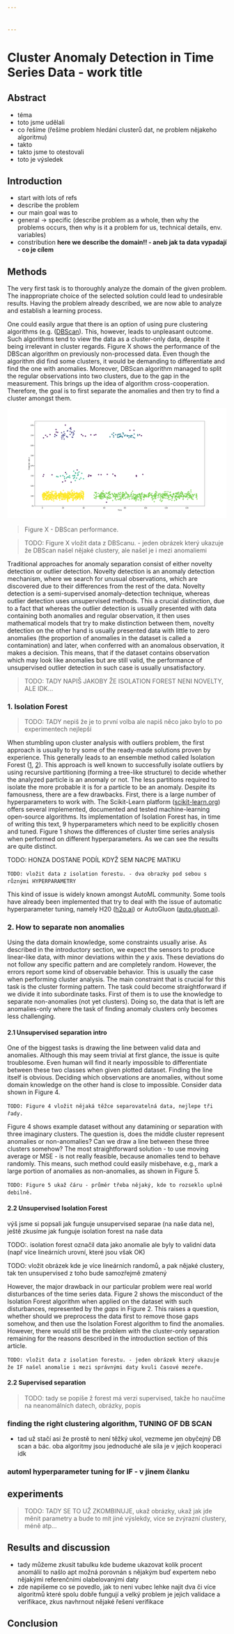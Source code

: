 ```yaml
---


---
```


<h1 id="cluster-anomaly-detection-in-time-series-data---work-title">Cluster Anomaly Detection in Time Series Data - work title</h1>
<h2 id="abstract">Abstract</h2>
<ul>
<li>téma</li>
<li>toto jsme udělali</li>
<li>co řešíme (řešíme problem hledání clusterů dat, ne problem nějakeho algoritmu)</li>
<li>takto</li>
<li>takto jsme to otestovali</li>
<li>toto je výsledek</li>
</ul>
<h2 id="introduction">Introduction</h2>
<ul>
<li>start with lots of refs</li>
<li>describe the problem</li>
<li>our main goal was to</li>
<li>general -&gt; specific (describe problem as a whole, then why the problems occurs, then why is it a problem for us, technical details, env. variables)</li>
<li>constribution
<strong>here we describe the domain!! - aneb jak ta data vypadají - co je cílem</strong></li>
</ul>
<h2 id="methods">Methods</h2>
<p>The very first task is to thoroughly analyze the domain of the given problem. The inappropriate choice of the selected solution could lead to undesirable results. Having the problem already described, we are now able to analyze and establish a learning process.</p><p>One could easily argue that there is an option of using pure clustering algorithms (e.g. (<a href="doi/10.5555/3001460.3001507">DBScan</a>). This, however, leads to unpleasant outcome. Such algorithms tend to view the data as a cluster-only data, despite it being irrelevant in cluster regards. Figure X shows the performance of the DBScan algorithm on previously non-processed data. Even though the algorithm did find some clusters, it would be demanding to differentiate and find the one with anomalies. Moreover, DBScan algorithm managed to split the regular observations into two clusters, due to the gap in the measurement.   This brings up the idea of algorithm cross-cooperation. Therefore, the goal is to first separate the anomalies and then try to find a cluster amongst them.</p><p><img src="https://raw.githubusercontent.com/chazzka/clanekcluster/master/clanek_figures/DBScanGap.svg" alt=""></p><blockquote>
Figure X - DBScan performance.</blockquote>
<blockquote>
TODO: Figure X vložit data z DBScanu. - jeden obrázek který ukazuje že DBScan našel nějaké clustery, ale našel je i mezi anomaliemi</blockquote>
<p>Traditional approaches for anomaly separation consist of either novelty detection or outlier detection. Novelty detection is an anomaly detection mechanism, where we search for unusual observations, which are discovered due to their differences from the rest of the data. Novelty detection is a semi-supervised anomaly-detection technique, whereas outlier detection uses unsupervised methods. This a crucial distinction, due to a fact that whereas the outlier detection is usually presented with data containing both anomalies and regular observation, it then uses mathematical models that try to make distinction between them, novelty detection on the other hand is usually presented data with little to zero anomalies (the proportion of anomalies in the dataset is called a contamination) and later, when conferred with an anomalous observation, it makes a decision. This means, that if the dataset contains observation which may look like anomalies but are still valid, the performance of unsupervised outlier detection in such case is usually unsatisfactory.</p><blockquote>
TODO: TADY NAPIŠ JAKOBY ŽE ISOLATION FOREST NENI NOVELTY, ALE IDK…</blockquote>
<h3 id="isolation-forest">1. Isolation Forest</h3>
<blockquote>
TODO: TADY nepiš že je to první volba ale napiš něco jako bylo to po experimentech nejlepší</blockquote>
<p>When stumbling upon cluster analysis with outliers problem, the first approach is usually to try some of the ready-made solutions proven by experience. This generally leads to an ensemble method called Isolation Forest (<a href="https://doi.org/10.1016/j.engappai.2022.105730" title="article 1">1</a>, <a href="https://doi.org/10.1016/j.patcog.2023.109334" title="article 2">2</a>). This approach is well known to successfully isolate outliers by using recursive partitioning (forming a tree-like structure) to decide whether the analyzed particle is an anomaly or not. The less partitions required to isolate the more probable it is for a particle to be an anomaly.
Despite its famousness, there are a few drawbacks. First, there is a large number of hyperparameters to work with. The Scikit-Learn platform (<a href="http://scikit-learn.org">scikit-learn.org</a>) offers several implemented, documented and tested machine-learning open-source algorithms. Its implementation of Isolation Forest has, in time of writing this text, 9 hyperparameters which need to be explicitly chosen and tuned. Figure 1 shows the differences of cluster time series analysis when performed on different hyperparameters. As we can see the results are quite distinct.</p><p>TODO: HONZA DOSTANE PODÍL KDYŽ SEM NACPE MATIKU</p><p><code>TODO: vložit data z isolation forestu. - dva obrazky pod sebou s různými HYPERPARAMETRY</code></p><p>This kind of issue is widely known amongst AutoML community. Some tools have already been implemented that try to deal with the issue of automatic hyperparameter tuning, namely H20 (<a href="http://h2o.ai">h2o.ai</a>) or AutoGluon (<a href="http://auto.gluon.ai">auto.gluon.ai</a>).</p><h3 id="how-to-separate-non-anomalies">2. How to separate non anomalies</h3>
<p>Using the data domain knowledge, some constraints usually arise. As described in the introductory section, we expect the sensors to produce linear-like data, with minor deviations within the <em>y</em> axis. These deviations do not follow any specific pattern and are completely random. However, the errors report some kind of observable behavior. This is usually the case when performing cluster analysis. The main constraint that is crucial for this task is the cluster forming pattern. The task could become straightforward if we divide it into subordinate tasks.
First of them is to use the knowledge to separate non-anomalies (not yet clusters). Doing so, the data that is left are anomalies-only where the task of finding anomaly clusters only becomes less challenging.</p><h4 id="unsupervised-separation-intro">2.1 Unsupervised separation intro</h4>
<p>One of the biggest tasks is drawing the line between valid data and anomalies. Although this may seem trivial at first glance, the issue is quite troublesome. Even human will find it nearly impossible to differentiate between these two classes when given plotted dataset. Finding the line itself is obvious. Deciding which observations are anomalies, without some domain knowledge on the other hand is close to impossible. Consider data shown in Figure 4.</p><p><code>TODO: Figure 4 vložit nějaká těžce separovatelná data, nejlepe tři řady.</code></p><p>Figure 4 shows example dataset without any datamining or separation with three imaginary clusters. The question is, does the middle cluster represent anomalies or non-anomalies? Can we draw a line between these three clusters somehow? The most straightforward solution - to use moving average or MSE - is not really feasible, because anomalies tend to behave randomly. This means, such method could easily misbehave, e.g., mark a large portion of anomalies as non-anomalies, as shown in Figure 5.</p><p><code>TODO: Figure 5 ukaž čáru - průměr třeba nějaký, kde to rozseklo uplně debilně.</code></p><h4 id="unsupervised-isolation-forest">2.2 Unsupervised Isolation Forest</h4>
<p>výš jsme si popsali jak funguje unsupervised separae (na naše data ne), ještě zkusíme jak funguje isolation forest na naše data</p><p>TODO:. isolation forest označil data jako anomalie ale byly to validní data (např více lineárních urovní, které jsou však OK)</p><p>TODO: vložit obrázek kde je více lineárních randomů, a pak nějaké clustery, tak ten unsupervised z toho bude samozřejmě zmatený</p><p>However, the major drawback in our particular problem were real world disturbances of the time series data. Figure 2 shows the misconduct of the Isolation Forest algorithm when applied on the dataset with such disturbances, represented by the <em>gaps</em> in Figure 2. This raises a question, whether should we preprocess the data first to remove those gaps somehow, and then use the Isolation Forest algorithm to find the anomalies. However, there would still be the problem with the cluster-only separation remaining for the reasons described in the introduction section of this article.</p><p><code>TODO: vložit data z isolation forestu. - jeden obrázek který ukazuje že IF našel anomalie i mezi správnými daty kvuli časové mezeře.</code></p><h4 id="supervised-separation">2.2 Supervised separation</h4>
<blockquote>
TODO: tady se popíše ž forest má verzi supervised, takže ho naučíme na neanomálních datech, obrázky, popis</blockquote>
<h3 id="finding-the-right-clustering-algorithm-tuning-of-db-scan">finding the right clustering algorithm, TUNING OF DB SCAN</h3>
<ul>
<li>tad už stačí asi že prostě to není těžký ukol, vezmeme jen obyčejný DB scan a bác. oba algoritmy jsou jednoduché ale síla je v jejich kooperaci idk</li>
</ul>
<h3 id="automl-hyperparameter-tuning-for-if---v-jinem-članku">automl hyperparameter tuning for IF - v jinem članku</h3>
<h2 id="experiments">experiments</h2>
<blockquote>
TODO: TADY SE TO UŽ ZKOMBINUJE, ukaž obrázky, ukaž jak jde měnit parametry a bude to mít jiné výslekdy, více se zvýrazní clustery, méně atp…</blockquote>
<h2 id="results-and-discussion">Results and discussion</h2>
<ul>
<li>tady můžeme zkusit tabulku kde budeme ukazovat kolik procent anomálií to našlo apt možná porovnán s nějakým buď expertem nebo nějakými referenčními olabelovanými daty</li>
<li>zde napíšeme co se povedlo, jak to neni vubec lehke najit dva či více algoritmů které spolu dobře fungují a velký problem je jejich validace a verifikace, zkus navhrnout nějaké řešení verifikace</li>
</ul>
<h2 id="conclusion">Conclusion</h2>

